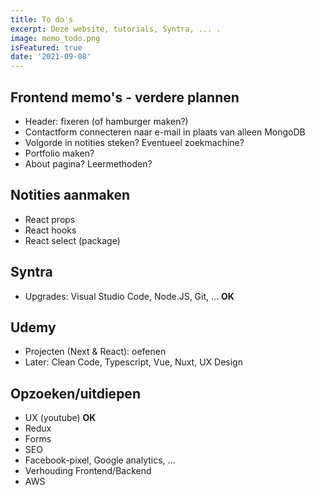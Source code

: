 ```yaml
---
title: To do's 
excerpt: Deze website, tutorials, Syntra, ... .
image: memo_todo.png
isFeatured: true
date: '2021-09-08'
---
```



## Frontend memo's - verdere plannen

- Header: fixeren (of hamburger maken?)
- Contactform connecteren naar e-mail in plaats van alleen MongoDB
- Volgorde in notities steken? Eventueel zoekmachine? 
- Portfolio maken? 
- About pagina? Leermethoden? 

## Notities aanmaken 

- React props
- React hooks
- React select (package)

## Syntra

- Upgrades: Visual Studio Code, Node.JS, Git, ... **OK**

## Udemy

- Projecten (Next & React): oefenen
- Later: Clean Code, Typescript, Vue, Nuxt, UX Design

## Opzoeken/uitdiepen

- UX (youtube) **OK**
- Redux
- Forms
- SEO
- Facebook-pixel, Google analytics, ...
- Verhouding Frontend/Backend
- AWS
